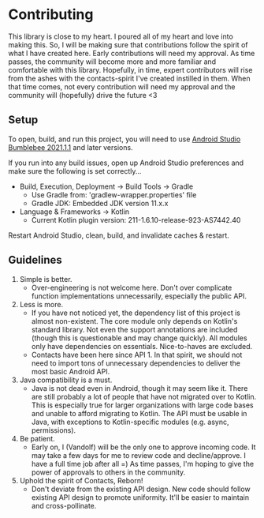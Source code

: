 # Contributing

This library is close to my heart. I poured all of my heart and love into making this. So,
I will be making sure that contributions follow the spirit of what I have created here. Early
contributions will need my approval. As time passes, the community will become more and more
familiar and comfortable with this library. Hopefully, in time, expert contributors will rise from
the ashes with the contacts-spirit I've created instilled in them. When that time comes, not every
contribution will need my approval and the community will (hopefully) drive the future <3

## Setup

To open, build, and run this project, you will need to use 
[Android Studio Bumblebee 2021.1.1][android-studio] and later versions.

If you run into any build issues, open up Android Studio preferences and make sure the following is 
set correctly...

- Build, Execution, Deployment -> Build Tools -> Gradle
   - Use Gradle from: 'gradlew-wrapper.properties' file
   - Gradle JDK: Embedded JDK version 11.x.x
- Language & Frameworks -> Kotlin 
   - Current Kotlin plugin version: 211-1.6.10-release-923-AS7442.40

Restart Android Studio, clean, build, and invalidate caches & restart.

## Guidelines

1. Simple is better.
    - Over-engineering is not welcome here. Don't over complicate function implementations
      unnecessarily, especially the public API.
2. Less is more.
    - If you have not noticed yet, the dependency list of this project is almost non-existent. The
      core module only depends on Kotlin's standard library. Not even the support annotations are
      included (though this is questionable and may change quickly). All modules only have
      dependencies on essentials. Nice-to-haves are excluded.
    - Contacts have been here since API 1. In that spirit, we should not need to import tons of
      unnecessary dependencies to deliver the most basic Android API.
3. Java compatibility is a must.
    - Java is not dead even in Android, though it may seem like it. There are still probably a lot of
      people that have not migrated over to Kotlin. This is especially true for larger organizations
      with large code bases and unable to afford migrating to Kotlin. The API must be usable in Java,
      with exceptions to Kotlin-specific modules (e.g. async, permissions).
4. Be patient.
    - Early on, I (Vandolf) will be the only one to approve incoming code. It may take a few days for
      me to review code and decline/approve. I have a full time job after all =) As time passes, I'm
      hoping to give the power of approvals to others in the community.
5. Uphold the spirit of Contacts, Reborn!
    - Don't deviate from the existing API design. New code should follow existing API design to
      promote uniformity. It'll be easier to maintain and cross-pollinate.
      
[android-studio]: https://developer.android.com/studio